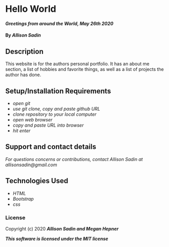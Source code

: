 # Hello World

#### _Greetings from around the World, May 26th 2020_

#### By _Allison Sadin_

## Description

This website is for the authors personal portfolio. It has an about me section, a list of hobbies and favorite things, as well as a list of projects the author has done.

## Setup/Installation Requirements

* _open git_
* _use git clone, copy and paste github URL_
* _clone repository to your local computer_
* _open web browser_
* _copy and paste URL into browser_
* _hit enter_




## Support and contact details

_For questions concerns or contributions, contact Allison Sadin
at allisonsadin@gmail.com_

## Technologies Used

* _HTML_
* _Bootstrap_
* _css_

### License

Copyright (c) 2020 **_Allison Sadin and Megan Hepner_**

**_This software is licensed under the MIT license_**
